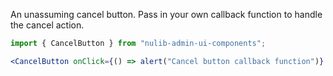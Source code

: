An unassuming cancel button. Pass in your own callback function to handle the cancel action.

```js static
import { CancelButton } from "nulib-admin-ui-components";
```

```jsx padded
<CancelButton onClick={() => alert("Cancel button callback function")} />
```
